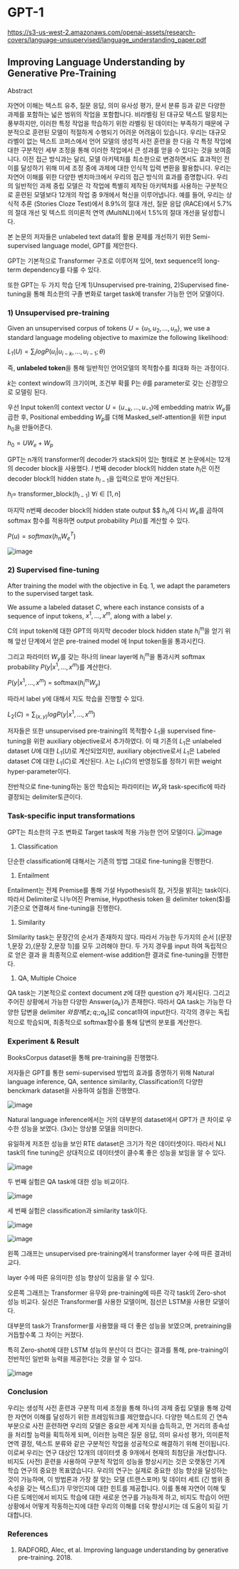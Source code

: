 # GPT-1
https://s3-us-west-2.amazonaws.com/openai-assets/research-covers/language-unsupervised/language_understanding_paper.pdf

## Improving Language Understanding by Generative Pre-Training

Abstract

자연어 이해는 텍스트 유추, 질문 응답, 의미 유사성 평가, 문서 분류 등과 같은 다양한 과제를 포함하는 넓은 범위의 작업을 포함합니다. 비라벨링 된 대규모 텍스트 말뭉치는 풍부하지만, 이러한 특정 작업을 학습하기 위한 라벨링 된 데이터는 부족하기 때문에 구분적으로 훈련된 모델이 적절하게 수행되기 어려운 어려움이 있습니다. 우리는 대규모 라벨이 없는 텍스트 코퍼스에서 언어 모델의 생성적 사전 훈련을 한 다음 각 특정 작업에 대한 구분적인 세부 조정을 통해 이러한 작업에서 큰 성과를 얻을 수 있다는 것을 보여줍니다. 이전 접근 방식과는 달리, 모델 아키텍처를 최소한으로 변경하면서도 효과적인 전이를 달성하기 위해 미세 조정 중에 과제에 대한 인식적 입력 변환을 활용합니다. 우리는 자연어 이해를 위한 다양한 벤치마크에서 우리의 접근 방식의 효과를 증명합니다. 우리의 일반적인 과제 중립 모델은 각 작업에 특별히 제작된 아키텍처를 사용하는 구분적으로 훈련된 모델보다 12개의 작업 중 9개에서 혁신을 이루어냅니다. 예를 들어, 우리는 상식적 추론 (Stories Cloze Test)에서 8.9%의 절대 개선, 질문 응답 (RACE)에서 5.7%의 절대 개선 및 텍스트 의미론적 연역 (MultiNLI)에서 1.5%의 절대 개선을 달성합니다.

본 논문의 저자들은 unlabeled text data의 활용 문제를 개선하기 위한 Semi-supervised language model, GPT를 제안한다.

GPT는 기본적으로 Transformer 구조로 이루어져 있어, text sequence의 long-term dependency를 다룰 수 있다.

또한 GPT는 두 가지 학습 단계 1)Unsupervised pre-training, 2)Supervised fine-tuning을 통해 최소한의 구졸 변화로 target task에 transfer 가능한 언어 모델이다.

### 1) Unsupervised pre-training

Given an unsupervised corpus of tokens $U = \{u_1, u_2, …, u_n\}$, we use a standard language modeling objective to maximize the following likelihood:

$L_1(U) = \sum_i logP(u_i|u_{i-k}, ..., u_{i-1}; \theta)$

즉, **unlabeled token**을 통해 일반적인 언어모델의 목적함수를 최대화 하는 과정이다.

$k$는 context window의 크기이며, 조건부 확률 P는 $\theta$를 parameter로 갖는 신경망으로 모델링 된다.

우선 Input token의 context vector $U = (u_{-k}, …, u_{-1})$에 embedding matrix $W_e$를 곱한 후, Positional embedding $W_p$를 더해 Masked_self-attention을 위한 input $h_0$을 만들어준다.

$h_0 = UW_e + W_p$

GPT는 n개의 transformer의 decoder가 stack되어 있는 형태로 본 논문에서는 12개의 decoder block을 사용했다. $l$ 번째 decoder block의 hidden state $h_l$은 이전 decoder block의 hidden state $h_{l-1}$을 입력으로 받아 계산된다.

$h_l =$ transformer_block$(h_{l-1}) \ \forall i \in [1,n]$

마지막 n번째 decoder block의 hidden state output $$ $h_n$에 다시 $W_e$를 곱하여 softmax 함수를 적용하면 output probability $P(u)$를 계산할 수 있다.

$P(u) = softmax(h_nW_e^T)$

![image](https://github.com/jw9603/LM_review/assets/70795645/b976d49f-82d3-4d12-a06f-f02fb2d580f9)


### 2) Supervised fine-tuning

After training the model with the objective in Eq. 1, we adapt the parameters to the supervised target task.

We assume a labeled dataset $C$, where each instance consists of a sequence of input tokens, $x^1, …, x^m$, along with a label $y.$

C의 input token에 대한 GPT의 마지막 decoder block hidden state $h_l^m$을 얻기 위해 앞선 단계에서 얻은 pre-trained model 에 Input token들을 통과시킨다.

그리고 파라미터 $W_y$를 갖는 하나의 linear layer에  $h_l^m$을 통과시켜 softmax probability $P(y|x^1,…, x^m)$를 계산한다.

$P(y|x^1,…, x^m)$ = softmax$(h_l^mW_y)$

따라서 label y에 대해서 지도 학습을 진행할 수 있다.

$L_2(C) = \sum_{(x,y)}logP(y|x^1,…, x^m)$

저자들은 또한 unsupervised pre-training의 목적함수 $L_1$을 supervised fine-tuning을 위한 auxiliary objective로서 추가하였다. 이 때 기존의 $L_1$은 unlabeled dataset $U$에 대한 $L_1(U)$로 계산되었지만, auxiliary objective로서 $L_1$은 Labeled dataset $C$에 대한 $L_1(C)$로 계산된다. $\lambda$는 $L_1(C)$의 반영정도를 정하기 위한 weight hyper-parameter이다.

전반적으로 fine-tuning하는 동안 학습되는 파라미터는 $W_y$와 task-specific에 따라 결정되는 delimiter토큰이다.

### Task-specific input transformations

GPT는 최소한의 구조 변화로 Target task에 적용 가능한 언어 모델이다.
![image](https://github.com/jw9603/LM_review/assets/70795645/687e0142-b28b-4c13-8b81-da1305ad790c)


1. Classification

단순한 classification에 대해서는 기존의 방법 그대로 fine-tuning을 진행한다.

1. Entailment

Entailment는 전제 Premise를 통해 가설 Hypothesis의 참, 거짓을 밝히는 task이다. 따라서 Delimiter로 나누어진 Premise, Hypothesis token 을 delimiter token($)를 기준으로 연결해서 fine-tuning을 진행한다.

1. Similarity

SImilarity task는 문장간의 순서가 존재하지 않다. 따라서 가능한 두가지의 순서 [(문장 1,문장 2),(문장 2,문장 1)]를 모두 고려해야 한다. 두 가지 경우를 input 하여 독립적으로 얻은 결과 을 최종적으로 element-wise addition한 결과로 fine-tuning을 진행한다.

1. QA, Multiple Choice

QA task는 기본적으로 context document $z$에 대한 question $q$가 제시된다. 그리고 주어진 상황에서 가능한 다양한 Answer$\{a_k\}$가 존재한다. 따라서 QA task는 가능한 다양한 답변을 delimiter $와 함께 [z;q;$;$a_k$]로 concat하여 input한다. 각각의 경우는 독립적으로 학습되며, 최종적으로 softmax함수를 통해 답변의 분포를 계산한다.

### Experiment & Result

BooksCorpus dataset을 통해 pre-training을 진행했다.

저자들은 GPT를 통한 semi-supervised 방법의 효과를 증명하기 위해 Natural language inference, QA, sentence similarity, Classification의 다양한 benckmark dataset을 사용하여 실험을 진행했다.

![image](https://github.com/jw9603/LM_review/assets/70795645/884f7cb6-abe1-421f-8ede-a79942b61380)


Natural language inference에서는 거의 대부분의 dataset에서 GPT가 큰 차이로 우수한 성능을 보였다. (3x)는 앙상블 모델을 의미한다.

유일하게 저조한 성능을 보인 RTE dataset은 크기가 작은 데이터셋이다. 따라서 NLI task의 fine tuning은 상대적으로 데이터셋이 클수록 좋은 성능을 보임을 알 수 있다.

![image](https://github.com/jw9603/LM_review/assets/70795645/4cd8abc9-0a6e-4e86-9c0b-4ce52a90b1ea)


두 번째 실험은 QA task에 대한 성능 비교이다.

![image](https://github.com/jw9603/LM_review/assets/70795645/af4cbfa7-baed-42bd-8ae1-ed3fe8afa717)


세 번째 실험은 classification과 similarity task이다.

![image](https://github.com/jw9603/LM_review/assets/70795645/6ea849a4-11e9-4d46-a158-14334d223705)


![image](https://github.com/jw9603/LM_review/assets/70795645/b4a0f75d-17ec-4797-9f63-a87ce6de584e)


왼쪽 그래프는 unsupervised pre-training에서 transformer layer 수에 따른 결과비교다.

layer 수에 따른 유의미한 성능 향상이 있음을 알 수 있다.

오른쪽 그래프는 Transformer 유무와 pre-training에 따른 각각 task의 Zero-shot 성능 비교다. 실선은 Transformer를 사용한 모델이며, 점선은 LSTM을 사용한 모델이다.

대부분의 task가 Transformer를 사용했을 때 더 좋은 성능을 보였으며, pretraining을 거듭할수록 그 차이는 커졌다.

특히 Zero-shot에 대한 LSTM 성능의 분산이 더 컸다는 결과를 통해, pre-training이 전반적인 일반화 능력을 제공한다는 것을 알 수 있다.

![image](https://github.com/jw9603/LM_review/assets/70795645/3eb5f43f-9e50-4dae-b7c4-697e1f88d139)


### Conclusion

우리는 생성적 사전 훈련과 구분적 미세 조정을 통해 하나의 과제 중립 모델을 통해 강력한 자연어 이해를 달성하기 위한 프레임워크를 제안했습니다. 다양한 텍스트의 긴 연속 부분으로 사전 훈련하면 우리의 모델은 중요한 세계 지식을 습득하고, 먼 거리의 종속성을 처리할 능력을 획득하게 되며, 이러한 능력은 질문 응답, 의미 유사성 평가, 의미론적 연역 결정, 텍스트 분류와 같은 구분적인 작업을 성공적으로 해결하기 위해 전이됩니다. 이로써 우리는 연구 대상인 12개의 데이터셋 중 9개에서 현재의 최첨단을 개선합니다. 비지도 (사전) 훈련을 사용하여 구분적 작업의 성능을 향상시키는 것은 오랫동안 기계 학습 연구의 중요한 목표였습니다. 우리의 연구는 실제로 중요한 성능 향상을 달성하는 것이 가능하며, 이 방법론과 가장 잘 맞는 모델 (트랜스포머) 및 데이터 세트 (긴 범위 종속성을 갖는 텍스트)가 무엇인지에 대한 힌트를 제공합니다. 이를 통해 자연어 이해 및 다른 도메인에서 비지도 학습에 대한 새로운 연구를 가능하게 하고, 비지도 학습이 어떤 상황에서 어떻게 작동하는지에 대한 우리의 이해를 더욱 향상시키는 데 도움이 되길 기대합니다.

### References

1. RADFORD, Alec, et al. Improving language understanding by generative pre-training. 2018.
